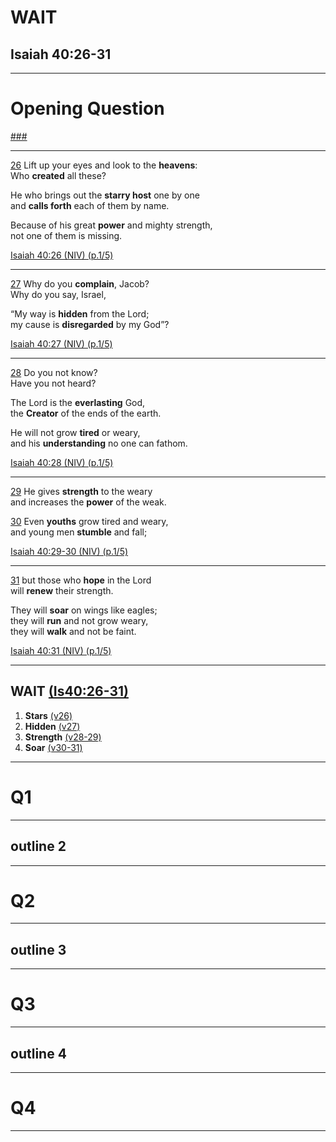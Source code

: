 <!-- .slide: <%= bg("unsplash-Jztmx9yqjBw-stars.jpg") %> -->
# WAIT
## Isaiah 40:26-31

---
<!-- .slide: data-background="white" -->
# Opening **Question**

[###](#/outline "secret")

---
[26](# "ref") 
Lift up your eyes and look to the **heavens**: <br/>
Who **created** all these?

He who brings out the **starry host** one by one <br/>
and **calls forth** each of them by name.

Because of his great **power** and mighty strength,  <br/>
not one of them is missing. 

[Isaiah 40:26 (NIV) (p.1/5)](# "ref") 

---
[27](# "ref")
Why do you **complain**, Jacob? <br/>
Why do you say, Israel,

“My way is **hidden** from the Lord; <br/>
my cause is **disregarded** by my God”? 

[Isaiah 40:27 (NIV) (p.1/5)](# "ref") 

---
[28](# "ref") 
Do you not know? <br/>
Have you not heard? 

The Lord is the **everlasting** God, <br/>
the **Creator** of the ends of the earth. 

He will not grow **tired** or weary,  <br/>
and his **understanding** no one can fathom. 

[Isaiah 40:28 (NIV) (p.1/5)](# "ref") 

---
[29](# "ref") 
He gives **strength** to the weary  <br/>
and increases the **power** of the weak.

[30](# "ref") 
Even **youths** grow tired and weary, <br/>
and young men **stumble** and fall; 

[Isaiah 40:29-30 (NIV) (p.1/5)](# "ref") 

---
[31](# "ref") 
but those who **hope** in the Lord <br/>
will **renew** their strength. 

They will **soar** on wings like eagles;  <br/>
they will **run** and not grow weary, <br/>
they will **walk** and not be faint. 

[Isaiah 40:31 (NIV) (p.1/5)](# "ref") 

---
<!-- .slide: <%= bg("unsplash-Jztmx9yqjBw-stars.jpg") %> id="outline" -->
## WAIT [(Is40:26-31)](# "ref")
1. **Stars** [(v26)](# "ref")
1. **Hidden**  [(v27)](# "ref")
1. **Strength** [(v28-29)](# "ref")
1. **Soar**  [(v30-31)](# "ref")

---
<!-- .slide: data-background="white" -->
# Q1

---
## outline 2

---
<!-- .slide: data-background="white" -->
# Q2

---
## outline 3

---
<!-- .slide: data-background="white" -->
# Q3

---
## outline 4

---
<!-- .slide: data-background="white" -->
# Q4

---
<!-- .slide: <%= bg("unsplash-Jztmx9yqjBw-stars.jpg") %> -->
